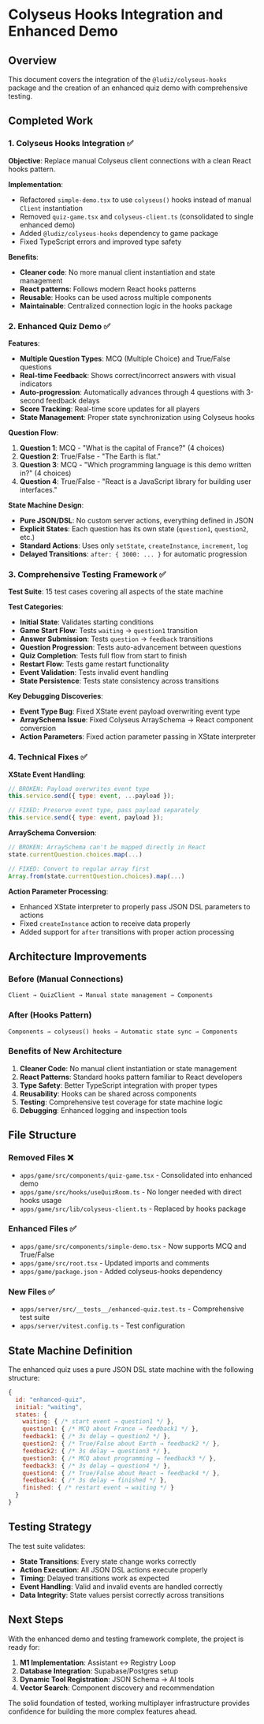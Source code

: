 # Colyseus Hooks Integration and Enhanced Demo

## Overview

This document covers the integration of the `@ludiz/colyseus-hooks` package and the creation of an enhanced quiz demo with comprehensive testing.

## Completed Work

### 1. Colyseus Hooks Integration ✅

**Objective**: Replace manual Colyseus client connections with a clean React hooks pattern.

**Implementation**:

- Refactored `simple-demo.tsx` to use `colyseus()` hooks instead of manual `Client` instantiation
- Removed `quiz-game.tsx` and `colyseus-client.ts` (consolidated to single enhanced demo)
- Added `@ludiz/colyseus-hooks` dependency to game package
- Fixed TypeScript errors and improved type safety

**Benefits**:

- **Cleaner code**: No more manual client instantiation and state management
- **React patterns**: Follows modern React hooks patterns
- **Reusable**: Hooks can be used across multiple components
- **Maintainable**: Centralized connection logic in the hooks package

### 2. Enhanced Quiz Demo ✅

**Features**:

- **Multiple Question Types**: MCQ (Multiple Choice) and True/False questions
- **Real-time Feedback**: Shows correct/incorrect answers with visual indicators
- **Auto-progression**: Automatically advances through 4 questions with 3-second feedback delays
- **Score Tracking**: Real-time score updates for all players
- **State Management**: Proper state synchronization using Colyseus hooks

**Question Flow**:

1. **Question 1**: MCQ - "What is the capital of France?" (4 choices)
2. **Question 2**: True/False - "The Earth is flat."
3. **Question 3**: MCQ - "Which programming language is this demo written in?" (4 choices)
4. **Question 4**: True/False - "React is a JavaScript library for building user interfaces."

**State Machine Design**:

- **Pure JSON/DSL**: No custom server actions, everything defined in JSON
- **Explicit States**: Each question has its own state (`question1`, `question2`, etc.)
- **Standard Actions**: Uses only `setState`, `createInstance`, `increment`, `log`
- **Delayed Transitions**: `after: { 3000: ... }` for automatic progression

### 3. Comprehensive Testing Framework ✅

**Test Suite**: 15 test cases covering all aspects of the state machine

**Test Categories**:

- **Initial State**: Validates starting conditions
- **Game Start Flow**: Tests `waiting` → `question1` transition
- **Answer Submission**: Tests `question` → `feedback` transitions
- **Question Progression**: Tests auto-advancement between questions
- **Quiz Completion**: Tests full flow from start to finish
- **Restart Flow**: Tests game restart functionality
- **Event Validation**: Tests invalid event handling
- **State Persistence**: Tests state consistency across transitions

**Key Debugging Discoveries**:

- **Event Type Bug**: Fixed XState event payload overwriting event type
- **ArraySchema Issue**: Fixed Colyseus ArraySchema → React component conversion
- **Action Parameters**: Fixed action parameter passing in XState interpreter

### 4. Technical Fixes ✅

**XState Event Handling**:

```javascript
// BROKEN: Payload overwrites event type
this.service.send({ type: event, ...payload });

// FIXED: Preserve event type, pass payload separately
this.service.send({ type: event, payload });
```

**ArraySchema Conversion**:

```javascript
// BROKEN: ArraySchema can't be mapped directly in React
state.currentQuestion.choices.map(...)

// FIXED: Convert to regular array first
Array.from(state.currentQuestion.choices).map(...)
```

**Action Parameter Processing**:

- Enhanced XState interpreter to properly pass JSON DSL parameters to actions
- Fixed `createInstance` action to receive data properly
- Added support for `after` transitions with proper action processing

## Architecture Improvements

### Before (Manual Connections)

```
Client → QuizClient → Manual state management → Components
```

### After (Hooks Pattern)

```
Components → colyseus() hooks → Automatic state sync → Components
```

### Benefits of New Architecture

1. **Cleaner Code**: No manual client instantiation or state management
2. **React Patterns**: Standard hooks pattern familiar to React developers
3. **Type Safety**: Better TypeScript integration with proper types
4. **Reusability**: Hooks can be shared across components
5. **Testing**: Comprehensive test coverage for state machine logic
6. **Debugging**: Enhanced logging and inspection tools

## File Structure

### Removed Files ❌

- `apps/game/src/components/quiz-game.tsx` - Consolidated into enhanced demo
- `apps/game/src/hooks/useQuizRoom.ts` - No longer needed with direct hooks usage
- `apps/game/src/lib/colyseus-client.ts` - Replaced by hooks package

### Enhanced Files ✅

- `apps/game/src/components/simple-demo.tsx` - Now supports MCQ and True/False
- `apps/game/src/root.tsx` - Updated imports and comments
- `apps/game/package.json` - Added colyseus-hooks dependency

### New Files ✅

- `apps/server/src/__tests__/enhanced-quiz.test.ts` - Comprehensive test suite
- `apps/server/vitest.config.ts` - Test configuration

## State Machine Definition

The enhanced quiz uses a pure JSON DSL state machine with the following structure:

```javascript
{
  id: "enhanced-quiz",
  initial: "waiting",
  states: {
    waiting: { /* start event → question1 */ },
    question1: { /* MCQ about France → feedback1 */ },
    feedback1: { /* 3s delay → question2 */ },
    question2: { /* True/False about Earth → feedback2 */ },
    feedback2: { /* 3s delay → question3 */ },
    question3: { /* MCQ about programming → feedback3 */ },
    feedback3: { /* 3s delay → question4 */ },
    question4: { /* True/False about React → feedback4 */ },
    feedback4: { /* 3s delay → finished */ },
    finished: { /* restart event → waiting */ }
  }
}
```

## Testing Strategy

The test suite validates:

- **State Transitions**: Every state change works correctly
- **Action Execution**: All JSON DSL actions execute properly
- **Timing**: Delayed transitions work as expected
- **Event Handling**: Valid and invalid events are handled correctly
- **Data Integrity**: State values persist correctly across transitions

## Next Steps

With the enhanced demo and testing framework complete, the project is ready for:

1. **M1 Implementation**: Assistant ↔ Registry Loop
2. **Database Integration**: Supabase/Postgres setup
3. **Dynamic Tool Registration**: JSON Schema → AI tools
4. **Vector Search**: Component discovery and recommendation

The solid foundation of tested, working multiplayer infrastructure provides confidence for building the more complex features ahead.
